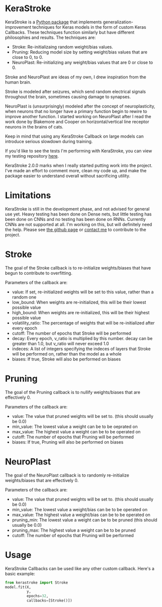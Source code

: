 # KeraStroke

KeraStroke is a [Python package](https://pypi.org/project/kerastroke/#description) that implements generalization-improvement techniques for Keras models in the form of custom Keras Callbacks. These techniques function similarly but have different philosophies and results. The techniques are:
- Stroke: Re-initializaing random weight/bias values.
- Pruning: Reducing model size by setting weight/bias values that are close to 0, to 0.
- NeuroPlast: Re-initializing any weight/bias values that are 0 or close to 0.

Stroke and NeuroPlast are ideas of my own, I drew inspiration from the human brain. 

Stroke is modeled after seizures, which send random electrical signals throughout the brain, sometimes causing damage to synapses. 

NeuroPlast is (unsurprisingly) modeled after the concept of neuroplasticity, when neurons that no longer have a primary function begin to rewire to improve another function. I started working on NeuroPlast after I read the work done by Blakemore and Cooper on horizontal/vertical line receptor neurons in the brains of cats. 

Keep in mind that using any KeraStroke Callback on large models can introduce serious slowdown during training.

If you'd like to see the tests I'm performing with KeraStroke, you can view my testing repository [here](https://github.com/CharlesAverill/stroke-testing).

KeraStroke 2.0.0 marks when I really started putting work into the project. I've made an effort to comment more, clean my code up, and make the package easier to understand overall without sacrificing utility.

# Limitations
KeraStroke is still in the development phase, and not advised for general use yet. Heavy testing has been done on Dense nets, but little testing has been done on CNNs and no testing has been done on RNNs. Currently CNNs are not supported at all. I'm working on this, but will definitely need the help. Please see [the github page](https://github.com/CharlesAverill/kerastroke/) or [contact me](https://mail.google.com/mail/?view=cm&fs=1&to=charlesaverill20@gmail.com) to contribute to the project.

# Stroke
The goal of the Stroke callback is to re-initialize weights/biases that have begun to contribute to overfitting.

Parameters of the callback are:

- value: If set, re-initialized weights will be set to this value, rather than a random one
- low_bound: When weights are re-initialized, this will be their lowest possible value
- high_bound: When weights are re-initialized, this will be their highest possible value
- volatility_ratio: The percentage of weights that will be re-initialized after every epoch
- cutoff: The number of epochs that Stroke will be performed
- decay: Every epoch, v_ratio is multiplied by this number. decay can be greater than 1.0, but v_ratio will
       never exceed 1.0
- indeces: A list of integers specifying the indeces of layers that Stroke will be performed on, rather than
         the model as a whole
- biases: If true, Stroke will also be performed on biases

# Pruning
The goal of the Pruning callback is to nullify weights/biases that are effectively 0.

Parameters of the callback are:

- value: The value that pruned weights will be set to. (this should usually be 0.0)
- min_value: The lowest value a weight can be to be oeprated on
- max_value: The highest value a weight can be to be operated on
- cutoff: The number of epochs that Pruning will be performed
- biases: If true, Pruning will also be performed on biases

# NeuroPlast
The goal of the NeuroPlast callback is to randomly re-initialize weights/biases that are effectively 0.

Parameters of the callback are:

- value: The value that pruned weights will be set to. (this should usually be 0.0)
- min_value: The lowest value a weight/bias can be to be operated on
- max_value: The highest value a weight/bias can be to be operated on
- pruning_min: The lowest value a weight can be to be pruned (this should usually be 0.0)
- pruning_max: The highest value a weight can be to be pruned
- cutoff: The number of epochs that Pruning will be performed

# Usage
KeraStroke Callbacks can be used like any other custom callback. Here's a basic example:

```python
from kerastroke import Stroke
model.fit(X,
          y, 
          epochs=32, 
          callbacks=[Stroke()])
```
